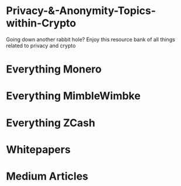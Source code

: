 # Privacy-&-Anonymity-Topics-within-Crypto
Going down another rabbit hole? Enjoy this resource bank of all things related to privacy and crypto

# Everything Monero

# Everything MimbleWimbke

# Everything ZCash

# Whitepapers

# Medium Articles


